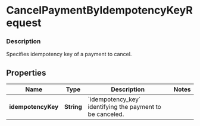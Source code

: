 
# CancelPaymentByIdempotencyKeyRequest

### Description

Specifies idempotency key of a payment to cancel.

## Properties
Name | Type | Description | Notes
------------ | ------------- | ------------- | -------------
**idempotencyKey** | **String** | &#x60;idempotency_key&#x60; identifying the payment to be canceled. | 



